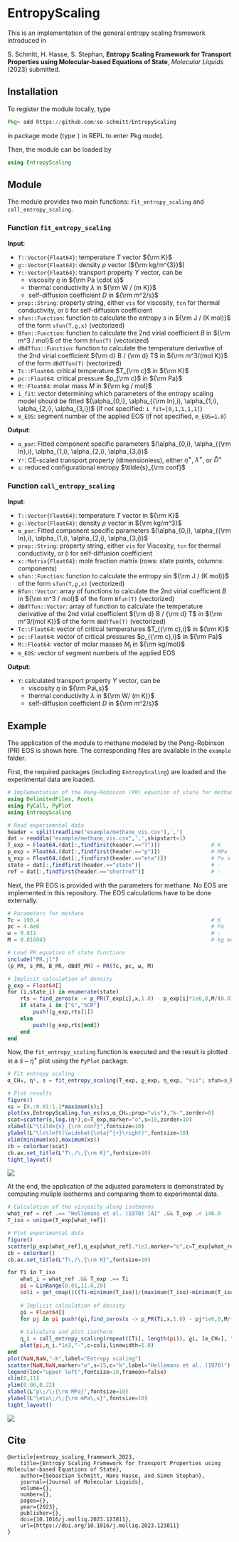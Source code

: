 # EntropyScaling

This is an implementation of the general entropy scaling framework introduced in

S. Schmitt, H. Hasse, S. Stephan, **Entropy Scaling Framework for Transport Properties using Molecular-based Equations of State**, *Molecular Liquids* (2023) submitted.

## Installation

To register the module locally, type 
```julia
Pkg> add https://github.com/se-schmitt/EntropyScaling
```
in package mode (type `]` in REPL to enter Pkg mode).

Then, the module can be loaded by
```julia
using EntropyScaling
```

## Module

The module provides two main functions: `fit_entropy_scaling` and `call_entropy_scaling`.

### Function `fit_entropy_scaling`

**Input**:
- `T::Vector{Float64}`: temperature $T$ vector ${\rm K}$ 
- `ϱ::Vector{Float64}`: density $\rho$ vector (${\rm kg/m^{3}}$) 
- `Y::Vector{Float64}`: transport property $Y$ vector, can be
  - viscosity $\eta$ in ${\rm Pa \cdot s}$
  - thermal conductivity $\lambda$ in ${\rm W / (m K)}$
  - self-diffusion coefficient $D$ in ${\rm m^2/s}$
- `prop::String`: property string, either `vis` for viscosity, `tcn` for thermal conductivity, or `D` for self-diffusion coefficient
- `sfun::Function`: function to calculate the entropy $s$ in ${\rm J / (K mol)}$ of the form `sfun(T,ϱ,x)` (vectorized)
- `Bfun::Function`: function to calculate the 2nd virial coefficient $B$ in ${\rm m^3 / mol}$ of the form `Bfun(T)` (vectorized)
- `dBdTfun::Function`: function to calculate the temperature derivative of the 2nd virial coefficient ${\rm d} B / {\rm d} T$ in ${\rm m^3/(mol K)}$ of the form `dBdTfun(T)` (vectorized)
- `Tc::Float64`: critical temperature $T_{\rm c}$ in ${\rm K}$
- `pc::Float64`: critical pressure $p_{\rm c}$ in ${\rm Pa}$
- `M::Float64`: molar mass $M$ in ${\rm kg / mol}$
- `i_fit`: vector determining which parameters of the entropy scaling model should be fitted $(\alpha_{0,i}, \alpha_{{\rm ln},i}, \alpha_{1,i}, \alpha_{2,i}, \alpha_{3,i})$ (if not specified: `i_fit=[0,1,1,1,1]`)
- `m_EOS`: segment number of the applied EOS (if not specified, `m_EOS=1.0`) 

**Output**:
- `α_par`: Fitted component specific parameters $(\alpha_{0,i}, \alpha_{{\rm ln},i}, \alpha_{1,i}, \alpha_{2,i}, \alpha_{3,i})$
- `Yˢ`: CE-scaled transport property (dimensionless), either $\widehat{\eta}^{+}$, $\widehat{\lambda}^{+}$, or $\widehat{D}^{+}$
- `s`: reduced configurational entropy $\tilde{s}_{\rm conf}$

### Function `call_entropy_scaling`

**Input**:
- `T::Vector{Float64}`: temperature $T$ vector in ${\rm K}$ 
- `ϱ::Vector{Float64}`: density $\rho$ vector in ${\rm kg/m^3}$
- `α_par`: Fitted component specific parameters $(\alpha_{0,i}, \alpha_{{\rm ln},i}, \alpha_{1,i}, \alpha_{2,i}, \alpha_{3,i})$
- `prop::String`: property string, either `vis` for Viscosity, `tcn` for thermal conductivity, or `D` for self-diffusion coefficient
- `x::Matrix{Float64}`: mole fraction matrix (rows: state points, columns: components)
- `sfun::Function`: function to calculate the entropy $s$in ${\rm J / (K mol)}$ of the form `sfun(T,ϱ,x)` (vectorized)
- `Bfun::Vector`: array of functions to calculate the 2nd virial coefficient $B$ in ${\rm m^3 / mol}$ of the form `Bfun(T)` (vectorized)
- `dBdTfun::Vector`: array of function to calculate the temperature derivative of the 2nd virial coefficient ${\rm d} B / {\rm d} T$ in ${\rm m^3/(mol K)}$ of the form `dBdTfun(T)` (vectorized)
- `Tc::Float64`: vector of critical temperatures $T_{{\rm c},i}$ in ${\rm K}$
- `pc::Float64`: vector of critical pressures $p_{{\rm c},i}$ in ${\rm Pa}$
- `M::Float64`: vector of molar masses $M_i$ in ${\rm kg/mol}$
- `m_EOS`: vector of segment numbers of the applied EOS

**Output**:
- `Y`: calculated transport property $Y$ vector, can be
  - viscosity $\eta$ in ${\rm Pa\,s}$
  - thermal conductivity $\lambda$ in ${\rm W/ (m K)}$
  - self-diffusion coefficient $D$ in ${\rm m^2/s}$

## Example

The application of the module to methane modeled by the Peng-Robinson (PR) EOS is shown here. The corresponding files are available in the `example` folder.

First, the required packages (including `EntropyScaling`) are loaded and the experimental data are loaded.
```julia
# Implementation of the Peng-Robinson (PR) equation of state for methane
using DelimitedFiles, Roots
using PyCall, PyPlot
using EntropyScaling

# Read experiemntal data
header = split(readline("example/methane_vis.csv"),',')
dat = readdlm("example/methane_vis.csv",',',skipstart=1)
T_exp = Float64.(dat[:,findfirst(header.=="T")])                # K
p_exp = Float64.(dat[:,findfirst(header.=="p")])                # MPa
η_exp = Float64.(dat[:,findfirst(header.=="eta")])              # Pa s
state = dat[:,findfirst(header.=="state")]                      # -
ref = dat[:,findfirst(header.=="shortref")]                     # -
```

Next, the PR EOS is provided with the parameters for methane. No EOS are implemented in this repository. The EOS calculations have to be done externally.
```julia
# Parameters for methane
Tc = 190.4                                                      # K
pc = 4.6e6                                                      # Pa
ω = 0.011                                                       # -
M = 0.016043                                                    # kg mol⁻¹

# Load PR equation of state functions
include("PR.jl")
(p_PR, s_PR, B_PR, dBdT_PR) = PR(Tc, pc, ω, M)

# Implicit calculation of density
ϱ_exp = Float64[]
for (i,state_i) in enumerate(state)
    rts = find_zeros(x -> p_PR(T_exp[i],x,1.0) - p_exp[i]*1e6,0,M/(0.07780*EntropyScaling.R*Tc/pc ))
    if state_i in ["G","SCR"]
        push!(ϱ_exp,rts[1])
    else
        push!(ϱ_exp,rts[end])
    end
end
```

Now, the `fit_entropy_scaling` function is executed and the result is plotted in a $\tilde{s}-\widehat{\eta}^{+}$ plot using the `PyPlot` package.
```julia
# Fit entropy scaling
α_CH₄, ηˢ, s = fit_entropy_scaling(T_exp, ϱ_exp, η_exp, "vis"; sfun=s_PR, Bfun=B_PR, dBdTfun=dBdT_PR, Tc=Tc, pc=pc, M=M)

# Plot results
figure()
xs = [0.:0.01:1.1*maximum(s);]
plot(xs,EntropyScaling.fun_es(xs,α_CH₄;prop="vis"),"k-",zorder=0)
scat=scatter(s,log.(ηˢ),c=T_exp,marker="o",s=15,zorder=10)
xlabel(L"\tilde{s}_{\rm conf}",fontsize=10)
ylabel(L"\ln\left(\widehat{\eta}^{+}\right)",fontsize=10)
xlim(minimum(xs),maximum(xs))
cb = colorbar(scat)
cb.ax.set_title(L"T\,/\,{\rm K}",fontsize=10)
tight_layout()
```
![](example/scaling.svg)

At the end, the application of the adjusted parameters is demonstrated by computing muliple isotherms and comparing them to experimental data.
```julia
# Calculation of the viscosity along isotherms
what_ref = ref .== "Hellemans et al. (1970) [A]" .&& T_exp .< 140.0
T_iso = unique(T_exp[what_ref])

# Plot experimental data
figure()
scatter(p_exp[what_ref],η_exp[what_ref].*1e3,marker="o",c=T_exp[what_ref],facecolor="white",s=15.0)
cb = colorbar()
cb.ax.set_title(L"T\,/\,{\rm K}",fontsize=10)

for Ti in T_iso
    what_i = what_ref .&& T_exp .== Ti
    pi = LinRange(0.01,11.0,20)
    coli = get_cmap()((Ti-minimum(T_iso))/(maximum(T_iso)-minimum(T_iso)))
    
    # Implicit calculation of density
    ϱi = Float64[]
    for pj in pi push!(ϱi,find_zeros(x -> p_PR(Ti,x,1.0) - pj*1e6,0,M/(0.07780*EntropyScaling.R*Tc/pc ))[end]) end
    
    # Calculate and plot isotherm
    η_i = call_entropy_scaling(repeat([Ti], length(pi)), ϱi, [α_CH₄], "vis"; sfun=s_PR, Bfun=[B_PR], dBdTfun=[dBdT_PR], Tc=[Tc], pc=[pc], M=[M])
    plot(pi,η_i.*1e3,"-",c=coli,linewidth=1.0)
end
plot(NaN,NaN,"-k",label="Entropy scaling")
scatter(NaN,NaN,marker="o",s=15,c="k",label="Hellemans et al. (1970)")
legend(loc="upper left",fontsize=10,frameon=false)
xlim(0,11)
ylim(0.06,0.22)
xlabel(L"p\;/\;{\rm MPa}",fontsize=10)
ylabel(L"\eta\;/\;{\rm mPa\,s}",fontsize=10)
tight_layout()
```
![](example/isotherms.svg)

## Cite

```
@article{entropy_scaling_framework_2023,
    title={Entropy Scaling Framework for Transport Properties using Molecular-based Equations of State},
    author={Sebastian Schmitt, Hans Hasse, and Simon Stephan},
    journal={Journal of Molecular Liquids},
    volume={},
    number={},
    pages={},
    year={2023},
    publisher={},
    doi={10.1016/j.molliq.2023.123811},
    url={https://doi.org/10.1016/j.molliq.2023.123811}
}
```